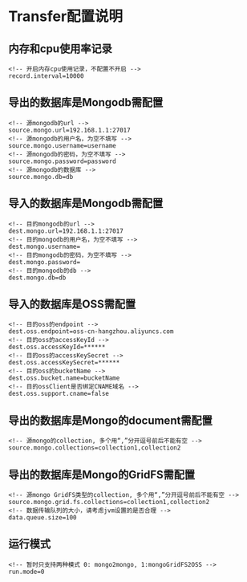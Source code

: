 # Transfer配置说明

## 内存和cpu使用率记录
```
<!-- 开启内存cpu使用记录，不配置不开启 -->
record.interval=10000
```

## 导出的数据库是Mongodb需配置
```
<!-- 源mongodb的url -->
source.mongo.url=192.168.1.1:27017
<!-- 源mongodb的用户名，为空不填写 -->
source.mongo.username=username
<!-- 源mongodb的密码，为空不填写 -->
source.mongo.password=password
<!-- 源mongodb的数据库 -->
source.mongo.db=db
```

## 导入的数据库是Mongodb需配置
```
<!-- 目的mongodb的url -->
dest.mongo.url=192.168.1.1:27017
<!-- 目的mongodb的用户名，为空不填写 -->
dest.mongo.username=
<!-- 目的mongodb的密码，为空不填写 -->
dest.mongo.password=
<!-- 目的mongodb的db -->
dest.mongo.db=db
```

## 导入的数据库是OSS需配置
```
<!-- 目的oss的endpoint -->
dest.oss.endpoint=oss-cn-hangzhou.aliyuncs.com
<!-- 目的oss的accessKeyId -->
dest.oss.accessKeyId=******
<!-- 目的oss的accessKeySecret -->
dest.oss.accessKeySecret=******
<!-- 目的oss的bucketName -->
dest.oss.bucket.name=bucketName
<!-- 目的ossClient是否绑定CNAME域名 -->
dest.oss.support.cname=false
```

## 导出的数据库是Mongo的document需配置
```
<!-- 源mongo的collection, 多个用“,”分开逗号前后不能有空 -->
source.mongo.collections=collection1,collection2
```

## 导出的数据库是Mongo的GridFS需配置
```
<!-- 源mongo GridFS类型的collection, 多个用“,”分开逗号前后不能有空 -->
source.mongo.grid.fs.collections=collection1,collection2
<!-- 数据传输队列的大小，请考虑jvm设置的是否合理 -->
data.queue.size=100
```

## 运行模式
```
<!-- 暂时只支持两种模式 0: mongo2mongo, 1:mongoGridFS2OSS -->
run.mode=0
```